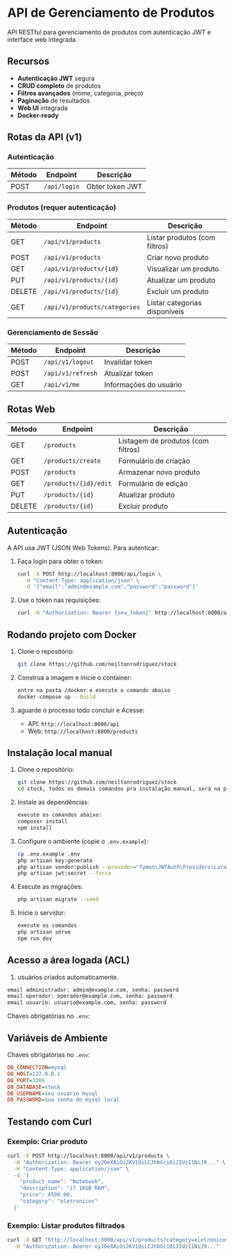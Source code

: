 # API de Gerenciamento de Produtos

API RESTful para gerenciamento de produtos com autenticação JWT e interface web integrada.

## Recursos

- **Autenticação JWT** segura
- **CRUD completo** de produtos
- **Filtros avançados** (nome, categoria, preço)
- **Paginação** de resultados
- **Web UI** integrada
- **Docker-ready**

## Rotas da API (v1)

### Autenticação
| Método | Endpoint       | Descrição               |
|--------|----------------|-------------------------|
| POST   | `/api/login`   | Obter token JWT         |

### Produtos (requer autenticação)
| Método | Endpoint                     | Descrição                          |
|--------|------------------------------|------------------------------------|
| GET    | `/api/v1/products`           | Listar produtos (com filtros)      |
| POST   | `/api/v1/products`           | Criar novo produto                 |
| GET    | `/api/v1/products/{id}`      | Visualizar um produto              |
| PUT    | `/api/v1/products/{id}`      | Atualizar um produto               |
| DELETE | `/api/v1/products/{id}`      | Excluir um produto                 |
| GET    | `/api/v1/products/categories`| Listar categorias disponíveis      |

### Gerenciamento de Sessão
| Método | Endpoint             | Descrição               |
|--------|----------------------|-------------------------|
| POST   | `/api/v1/logout`     | Invalidar token         |
| POST   | `/api/v1/refresh`    | Atualizar token         |
| GET    | `/api/v1/me`         | Informações do usuário  |

## Rotas Web

| Método | Endpoint             | Descrição                          |
|--------|----------------------|------------------------------------|
| GET    | `/products`          | Listagem de produtos (com filtros) |
| GET    | `/products/create`   | Formulário de criação              |
| POST   | `/products`          | Armazenar novo produto             |
| GET    | `/products/{id}/edit`| Formulário de edição               |
| PUT    | `/products/{id}`     | Atualizar produto                  |
| DELETE | `/products/{id}`     | Excluir produto                    |

## Autenticação

A API usa JWT (JSON Web Tokens). Para autenticar:

1. Faça login para obter o token:
   ```bash
   curl -X POST http://localhost:8000/api/login \
     -H "Content-Type: application/json" \
     -d '{"email":"admin@example.com","password":"password"}'
   ```

2. Use o token nas requisições:
   ```bash
   curl -H "Authorization: Bearer {seu_token}" http://localhost:8000/api/v1/products
   ```

## Rodando projeto com Docker

1. Clone o repositório:
   ```bash
   git clone https://github.com/neiltonrodriguez/stock

2. Construa a imagem e inicie o container:
   ```bash
   entre na pasta /docker e esecute o comando abaixo
   docker-compose up --build
   ```

3. aguarde o processo todo concluir e Acesse:
   - API: `http://localhost:8000/api`
   - Web: `http://localhost:8000/products`


## Instalação local manual

1. Clone o repositório:
   ```bash
   git clone https://github.com/neiltonrodriguez/stock
   cd stock, todos os demais comandos pra instalação manual, será na pasta ./application
   ```

2. Instale as dependências:
   ```bash
   execute os comandos abaixo:
   composer install
   npm install
   ```

3. Configure o ambiente (copie o `.env.example`):
   ```bash
   cp .env.example .env
   php artisan key:generate
   php artisan vendor:publish --provider="Tymon\JWTAuth\Providers\LaravelServiceProvider" --force
   php artisan jwt:secret --force
   ```

4. Execute as migrações:
   ```bash
   php artisan migrate --seed
   ```

5. Inicie o servidor:
   ```bash
   execute os comandos
   php artisan serve
   npm run dev
   ```

## Acesso a área logada (ACL)

   1. usuários criados automaticamente.
   ```bash
   email administrador: admin@example.com, senha: password
   email operador: operador@example.com, senha: password
   email usuario: usuario@example.com, senha: password
   ```

Chaves obrigatórias no `.env`:

## Variáveis de Ambiente

Chaves obrigatórias no `.env`:

```ini
DB_CONNECTION=mysql
DB_HOST=127.0.0.1
DB_PORT=3306
DB_DATABASE=stock
DB_USERNAME=seu usuario mysql
DB_PASSWORD=sua senha do mysql local
```

## Testando com Curl

### Exemplo: Criar produto
```bash
curl -X POST http://localhost:8000/api/v1/products \
  -H "Authorization: Bearer eyJ0eXAiOiJKV1QiLCJhbGciOiJIUzI1NiJ9..." \
  -H "Content-Type: application/json" \
  -d '{
    "product_name": "Notebook",
    "description": "i7 16GB RAM",
    "price": 4500.00,
    "category": "eletronicos"
  }'
```

### Exemplo: Listar produtos filtrados
```bash
curl -X GET "http://localhost:8000/api/v1/products?category=eletronicos&min_price=1000" \
  -H "Authorization: Bearer eyJ0eXAiOiJKV1QiLCJhbGciOiJIUzI1NiJ9..."
```

